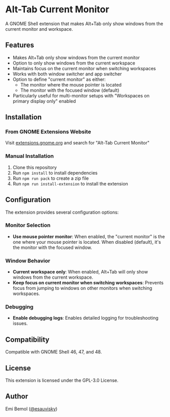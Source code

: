 # Alt-Tab Current Monitor

A GNOME Shell extension that makes Alt+Tab only show windows from the current monitor and workspace.

## Features

- Makes Alt+Tab only show windows from the current monitor
- Option to only show windows from the current workspace
- Maintains focus on the current monitor when switching workspaces
- Works with both window switcher and app switcher
- Option to define "current monitor" as either:
  - The monitor where the mouse pointer is located
  - The monitor with the focused window (default)
- Particularly useful for multi-monitor setups with "Workspaces on primary display only" enabled

## Installation

### From GNOME Extensions Website
Visit [extensions.gnome.org](https://extensions.gnome.org) and search for "Alt-Tab Current Monitor"

### Manual Installation
1. Clone this repository
2. Run `npm install` to install dependencies
3. Run `npm run pack` to create a zip file
4. Run `npm run install-extension` to install the extension

## Configuration

The extension provides several configuration options:

### Monitor Selection
- **Use mouse pointer monitor**: When enabled, the "current monitor" is the one where your mouse pointer is located. When disabled (default), it's the monitor with the focused window.

### Window Behavior
- **Current workspace only**: When enabled, Alt+Tab will only show windows from the current workspace.
- **Keep focus on current monitor when switching workspaces**: Prevents focus from jumping to windows on other monitors when switching workspaces.

### Debugging
- **Enable debugging logs**: Enables detailed logging for troubleshooting issues.

## Compatibility

Compatible with GNOME Shell 46, 47, and 48.

## License

This extension is licensed under the GPL-3.0 License.

## Author

Emi Bemol ([@esauvisky](https://github.com/esauvisky))
